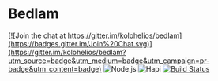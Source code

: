 # Bedlam

[![Join the chat at https://gitter.im/kolohelios/bedlam](https://badges.gitter.im/Join%20Chat.svg)](https://gitter.im/kolohelios/bedlam?utm_source=badge&utm_medium=badge&utm_campaign=pr-badge&utm_content=badge)
![Node.js](https://img.shields.io/badge/Node.js-0.12.2-blue.svg "Node.js")
![Hapi](https://img.shields.io/badge/Hapi-8.4.0-green.svg "Hapi")
[![Build Status](https://travis-ci.org/kolohelios/bedlam.svg)](https://travis-ci.org/kolohelios/bedlam)
